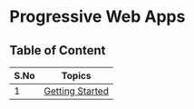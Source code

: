 # Progressive Web Apps

## Table of Content

| S.No |                  Topics                  |
|------|:----------------------------------------:|
| 1    | [Getting Started](./1.Getting-Started.md) |
